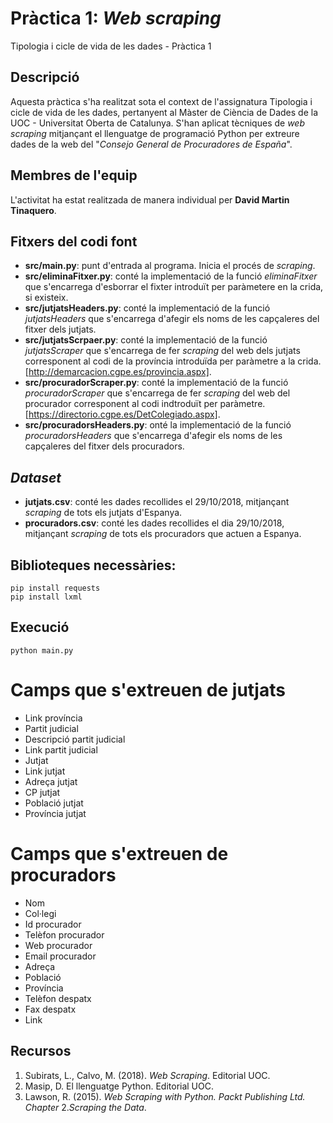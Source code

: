 # Pràctica 1: _Web scraping_
Tipologia i cicle de vida de les dades - Pràctica 1

## Descripció

Aquesta pràctica s'ha realitzat sota el context de l'assignatura Tipologia i cicle de vida de les dades, pertanyent al Màster de Ciència de Dades de la UOC - Universitat Oberta de Catalunya. S'han aplicat tècniques de _web scraping_ mitjançant el llenguatge de programació Python per extreure dades de la web del "_Consejo General de Procuradores de España_".

## Membres de l'equip

L'activitat ha estat realitzada de manera individual per **David Martin Tinaquero**.

## Fitxers del codi font

* **src/main.py**: punt d'entrada al programa. Inicia el procés de _scraping_.
* **src/eliminaFitxer.py**: conté la implementació de la funció _eliminaFitxer_ que s'encarrega d'esborrar el fixter introduït per paràmetere en la crida, si existeix.
* **src/jutjatsHeaders.py**: conté la implementació de la funció _jutjatsHeaders_ que s'encarrega d'afegir els noms de les capçaleres del fitxer dels jutjats.
* **src/jutjatsScrpaer.py**: conté la implementació de la funció _jutjatsScraper_ que s'encarrega de fer _scraping_ del web dels jutjats corresponent al codi de la província introduïda per paràmetre a la crida. [http://demarcacion.cgpe.es/provincia.aspx].
* **src/procuradorScraper.py**: conté la implementació de la funció _procuradorScraper_ que s'encarrega de fer _scraping_ del web del procurador corresponent al codi indtroduït per paràmetre.[https://directorio.cgpe.es/DetColegiado.aspx].
* **src/procuradorsHeaders.py**: onté la implementació de la funció _procuradorsHeaders_ que s'encarrega d'afegir els noms de les capçaleres del fitxer dels procuradors.

## _Dataset_

* **jutjats.csv**: conté les dades recollides el 29/10/2018, mitjançant _scraping_ de tots els jutjats d'Espanya.
* **procuradors.csv**: conté les dades recollides el dia 29/10/2018, mitjançant _scraping_ de tots els procuradors que actuen a Espanya. 

## Biblioteques necessàries:
```
pip install requests
pip install lxml
```

## Execució
```
python main.py 
```

# Camps que s'extreuen de jutjats

- Link província
- Partit judicial
- Descripció partit judicial
- Link partit judicial
- Jutjat
- Link jutjat
- Adreça jutjat
- CP jutjat
- Població jutjat
- Província jutjat

# Camps que s'extreuen de procuradors
- Nom
- Col·legi
- Id procurador
- Telèfon procurador
- Web procurador
- Email procurador
- Adreça
- Població
- Província
- Telèfon despatx
- Fax despatx
- Link

## Recursos
1. Subirats, L., Calvo, M. (2018). _Web Scraping_. Editorial UOC.
2. Masip, D. El llenguatge Python. Editorial UOC.
3. Lawson, R. (2015). _Web Scraping with Python. Packt Publishing Ltd. Chapter_ 2._Scraping the Data_.
